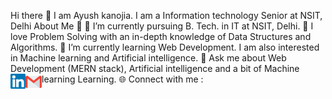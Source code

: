 Hi there 👋 I am Ayush kanojia.
I am a Information technology Senior at NSIT, Delhi
About Me 🚀
🔭 I’m currently pursuing B. Tech. in IT at NSIT, Delhi.
🌱 I love Problem Solving with an in-depth knowledge of Data Structures and Algorithms.
👯 I’m currently learning Web Development. I am also interested in Machine learning and Artificial intelligence.
💬 Ask me about Web Development (MERN stack), Artificial intelligence and a bit of Machine learning Learning.
🌐 Connect with me : 
<a href="https://www.linkedin.com/in/ayush-kanojia-6436aa207/">
  <img align="left" width="24px" src="https://github.com/deut-erium/deut-erium/blob/master/assets/linkedin.svg"  />
</a>
<a href="mailto:ayushkanojia179@gmail.com">
  <img align="left" width="26px" src="https://github.com/deut-erium/deut-erium/blob/master/assets/gmail.svg" />
</a>
